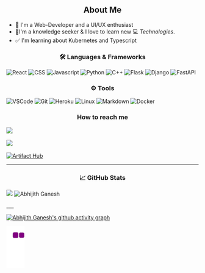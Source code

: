 

<h2 align="center">
  About Me
</h2>


- 🔭️ I'm a Web-Developer and a UI/UX enthusiast
- 🎇I'm a knowledge seeker & I love to learn new 💻 _Technologies_.
- ✅ I'm learning about Kubernetes and Typescript

<h3 align="center">🛠️ Languages & Frameworks</h3>

![React](https://img.shields.io/badge/-React-blue?style=for-the-badge&logo=react&logoColor=white)
![CSS](https://img.shields.io/badge/css%20-%231572B6.svg?&style=for-the-badge&logo=css3&logoColor=white)
![Javascript](https://img.shields.io/badge/-Javascript-ffb400?style=for-the-badge&logo=javascript&logoColor=ffff3f)
![Python](https://img.shields.io/badge/python%20-%231572B6.svg?&style=for-the-badge&logo=python&logoColor=white)
![C++](https://img.shields.io/badge/c++%20-%2300599C.svg?&style=for-the-badge&logo=c%2B%2B&ogoColor=white)
![Flask](https://img.shields.io/badge/flask%20-%23000.svg?&style=for-the-badge&logo=flask&logoColor=white)
![Django](https://img.shields.io/badge/-Django-003f2c?style=for-the-badge&logo=django&logoColor=fff&labelColor=003f2c)
![FastAPI](https://img.shields.io/badge/-FastAPI-%23003d05?style=for-the-badge&logo=fastapi)

<h3 align="center">⚙️ Tools</h3>

![VSCode](https://img.shields.io/badge/-vscode-00a8e8?style=for-the-badge&logo=visual-studio-code)
![Git](https://img.shields.io/badge/git%20-%23F05033.svg?&style=for-the-badge&logo=git&logoColor=white)
![Heroku](https://img.shields.io/badge/-Heroku-333333?style=for-the-badge&logo=Heroku)
![Linux](https://img.shields.io/badge/-linux-772953?style=for-the-badge&logo=linux)
![Markdown](https://img.shields.io/badge/markdown-%23000000.svg?&style=for-the-badge&logo=markdown&logoColor=white)
![Docker](https://img.shields.io/badge/-Docker-blue?style=for-the-badge&logo=docker&logoColor=white)

<h3 align="center"> How to reach me </h3>

[<img src="https://img.shields.io/badge/LinkedIn-Abhijith%20Ganesh-blue?style=for-the-badge&logo=linkedin">](https://www.linkedin.com/in/AbhijithGanesh14/)

[<img src = "https://img.shields.io/badge/Twitter-Abhijith%20Ganesh-blue?style=for-the-badge&logo=twitter&logoColor=white">](https://www.twitter.com/GaneshAbhijith)


[![Artifact Hub](https://img.shields.io/endpoint?url=https://artifacthub.io/badge/repository/k8ssandra-lightweight)](https://artifacthub.io/packages/search?repo=k8ssandra-lightweight)

___

<h3 align="center"> <b> 📈 GitHub Stats </b> </h3>
<p> 
<img width = "48%" src = "https://github-readme-streak-stats.herokuapp.com/?user=AbhijithGanesh&theme=algolia"/>
<img width = "48%" src="https://github-readme-stats.vercel.app/api?username=AbhijithGanesh&count_private=true&show_icons=true&include_all_commits=false&theme=algolia" alt="Abhijith Ganesh" />
</p>
___

<!-- [![Abhijith's github activity graph](https://activity-graph.herokuapp.com/graph?username=AbhijithGanesh)] -->
[![Abhijith Ganesh's github activity graph](https://activity-graph.herokuapp.com/graph?username=AbhijithGanesh&theme=xcode)](https://git.io/AbhijithGanesh)



![snake gif](https://github.com/AbhijithGanesh/AbhijithGanesh/blob/output/github-contribution-grid-snake.gif)
